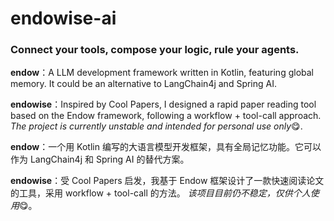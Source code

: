 # endowise-ai

### Connect your tools, compose your logic, rule your agents.

**endow**：A LLM development framework written in Kotlin, featuring global memory. It could be an alternative to LangChain4j and Spring AI.

**endowise**：Inspired by Cool Papers, I designed a rapid paper reading tool based on the Endow framework, following a workflow + tool-call approach. 
*The project is currently unstable and intended for personal use only*😋.


**endow**：一个用 Kotlin 编写的大语言模型开发框架，具有全局记忆功能。它可以作为 LangChain4j 和 Spring AI 的替代方案。

**endowise**：受 Cool Papers 启发，我基于 Endow 框架设计了一款快速阅读论文的工具，采用 workflow + tool-call 的方法。
*该项目目前仍不稳定，仅供个人使用*😋。

